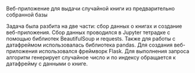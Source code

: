 Веб-приложение для выдачи случайной книги из предварительно собранной базы

Задача была разбита на две части: сбор данных о книгах и создание веб-приложения.
Сбор данных проводился в Jupyter тетрадке с помощью библиотек BeautifulSoup и requests. Также для работы с датафреймом использовалась библиотека pandas.
Для создания веб-приложения использовался фреймворк Flask. Для выполнения запроса алгоритм генерирует случайное число и по индексу обращается к датафрейму с данными о книге.
